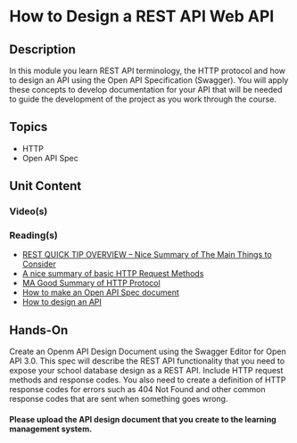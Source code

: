 # How to Design a REST API Web API
## Description
In this module you learn REST API terminology, the HTTP protocol and how to design an API using the Open API Specification (Swagger).  You will apply these concepts to develop documentation for your API that will be needed to guide the development of the project as you work through the course.
## Topics
- HTTP
- Open API Spec
## Unit Content
### Video(s)
### Reading(s)
* [REST QUICK TIP OVERVIEW – Nice Summary of The Main Things to Consider](https://www.restapitutorial.com/lessons/restquicktips.html)
* [A nice summary of basic HTTP Request Methods](https://www.restapitutorial.com/lessons/httpmethods.html)
* [MA Good Summary of HTTP Protocol](https://www.tutorialspoint.com/http/http_quick_guide.htm)
* [How to make an Open API Spec document](https://app.swaggerhub.com/help/tutorials/openapi-3-tutorial)
* [How to design an API](https://hackernoon.com/restful-api-design-step-by-step-guide-2f2c9f9fcdbf)
## Hands-On
Create an Openm API Design Document using the Swagger Editor for Open API 3.0.  This spec will describe the REST API functionality that you need to expose your school database design as a REST API.  Include HTTP request methods and response codes.  You also need to create a definition of HTTP response codes for errors such as 404 Not Found and other common response codes that are sent when something goes wrong.
#### Please upload the API design document that you create to the learning management system.

